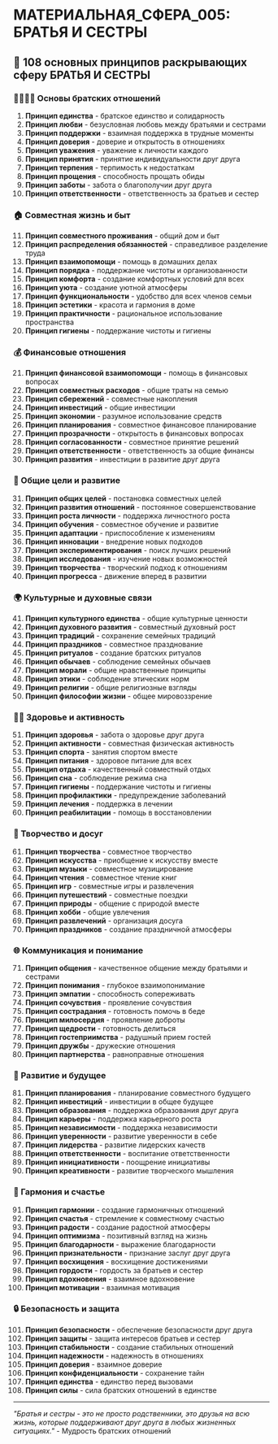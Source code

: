 # МАТЕРИАЛЬНАЯ_СФЕРА_005: БРАТЬЯ И СЕСТРЫ

## 🌟 108 основных принципов раскрывающих сферу БРАТЬЯ И СЕСТРЫ

### 👨‍👩‍👧‍👦 Основы братских отношений

1. **Принцип единства** - братское единство и солидарность
2. **Принцип любви** - безусловная любовь между братьями и сестрами
3. **Принцип поддержки** - взаимная поддержка в трудные моменты
4. **Принцип доверия** - доверие и открытость в отношениях
5. **Принцип уважения** - уважение к личности каждого
6. **Принцип принятия** - принятие индивидуальности друг друга
7. **Принцип терпения** - терпимость к недостаткам
8. **Принцип прощения** - способность прощать обиды
9. **Принцип заботы** - забота о благополучии друг друга
10. **Принцип ответственности** - ответственность за братьев и сестер

### 🏠 Совместная жизнь и быт

11. **Принцип совместного проживания** - общий дом и быт
12. **Принцип распределения обязанностей** - справедливое разделение труда
13. **Принцип взаимопомощи** - помощь в домашних делах
14. **Принцип порядка** - поддержание чистоты и организованности
15. **Принцип комфорта** - создание комфортных условий для всех
16. **Принцип уюта** - создание уютной атмосферы
17. **Принцип функциональности** - удобство для всех членов семьи
18. **Принцип эстетики** - красота и гармония в доме
19. **Принцип практичности** - рациональное использование пространства
20. **Принцип гигиены** - поддержание чистоты и гигиены

### 💰 Финансовые отношения

21. **Принцип финансовой взаимопомощи** - помощь в финансовых вопросах
22. **Принцип совместных расходов** - общие траты на семью
23. **Принцип сбережений** - совместные накопления
24. **Принцип инвестиций** - общие инвестиции
25. **Принцип экономии** - разумное использование средств
26. **Принцип планирования** - совместное финансовое планирование
27. **Принцип прозрачности** - открытость в финансовых вопросах
28. **Принцип согласованности** - совместное принятие решений
29. **Принцип ответственности** - ответственность за общие финансы
30. **Принцип развития** - инвестиции в развитие друг друга

### 🎯 Общие цели и развитие

31. **Принцип общих целей** - постановка совместных целей
32. **Принцип развития отношений** - постоянное совершенствование
33. **Принцип роста личности** - поддержка личностного роста
34. **Принцип обучения** - совместное обучение и развитие
35. **Принцип адаптации** - приспособление к изменениям
36. **Принцип инновации** - внедрение новых подходов
37. **Принцип экспериментирования** - поиск лучших решений
38. **Принцип исследования** - изучение новых возможностей
39. **Принцип творчества** - творческий подход к отношениям
40. **Принцип прогресса** - движение вперед в развитии

### 🌍 Культурные и духовные связи

41. **Принцип культурного единства** - общие культурные ценности
42. **Принцип духовного развития** - совместный духовный рост
43. **Принцип традиций** - сохранение семейных традиций
44. **Принцип праздников** - совместное празднование
45. **Принцип ритуалов** - создание братских ритуалов
46. **Принцип обычаев** - соблюдение семейных обычаев
47. **Принцип морали** - общие нравственные принципы
48. **Принцип этики** - соблюдение этических норм
49. **Принцип религии** - общие религиозные взгляды
50. **Принцип философии жизни** - общее мировоззрение

### 🏃‍♀️ Здоровье и активность

51. **Принцип здоровья** - забота о здоровье друг друга
52. **Принцип активности** - совместная физическая активность
53. **Принцип спорта** - занятия спортом вместе
54. **Принцип питания** - здоровое питание для всех
55. **Принцип отдыха** - качественный совместный отдых
56. **Принцип сна** - соблюдение режима сна
57. **Принцип гигиены** - поддержание чистоты и гигиены
58. **Принцип профилактики** - предупреждение заболеваний
59. **Принцип лечения** - поддержка в лечении
60. **Принцип реабилитации** - помощь в восстановлении

### 🎨 Творчество и досуг

61. **Принцип творчества** - совместное творчество
62. **Принцип искусства** - приобщение к искусству вместе
63. **Принцип музыки** - совместное музицирование
64. **Принцип чтения** - совместное чтение книг
65. **Принцип игр** - совместные игры и развлечения
66. **Принцип путешествий** - совместные поездки
67. **Принцип природы** - общение с природой вместе
68. **Принцип хобби** - общие увлечения
69. **Принцип развлечений** - организация досуга
70. **Принцип праздников** - создание праздничной атмосферы

### 🌐 Коммуникация и понимание

71. **Принцип общения** - качественное общение между братьями и сестрами
72. **Принцип понимания** - глубокое взаимопонимание
73. **Принцип эмпатии** - способность сопереживать
74. **Принцип сочувствия** - проявление сочувствия
75. **Принцип сострадания** - готовность помочь в беде
76. **Принцип милосердия** - проявление доброты
77. **Принцип щедрости** - готовность делиться
78. **Принцип гостеприимства** - радушный прием гостей
79. **Принцип дружбы** - дружеские отношения
80. **Принцип партнерства** - равноправные отношения

### 🚀 Развитие и будущее

81. **Принцип планирования** - планирование совместного будущего
82. **Принцип инвестиций** - инвестиции в общее будущее
83. **Принцип образования** - поддержка образования друг друга
84. **Принцип карьеры** - поддержка карьерного роста
85. **Принцип независимости** - поддержка независимости
86. **Принцип уверенности** - развитие уверенности в себе
87. **Принцип лидерства** - развитие лидерских качеств
88. **Принцип ответственности** - воспитание ответственности
89. **Принцип инициативности** - поощрение инициативы
90. **Принцип креативности** - развитие творческого мышления

### 🌟 Гармония и счастье

91. **Принцип гармонии** - создание гармоничных отношений
92. **Принцип счастья** - стремление к совместному счастью
93. **Принцип радости** - создание радостной атмосферы
94. **Принцип оптимизма** - позитивный взгляд на жизнь
95. **Принцип благодарности** - выражение благодарности
96. **Принцип признательности** - признание заслуг друг друга
97. **Принцип восхищения** - восхищение достижениями
98. **Принцип гордости** - гордость за братьев и сестер
99. **Принцип вдохновения** - взаимное вдохновение
100. **Принцип мотивации** - взаимная мотивация

### 🔒 Безопасность и защита

101. **Принцип безопасности** - обеспечение безопасности друг друга
102. **Принцип защиты** - защита интересов братьев и сестер
103. **Принцип стабильности** - создание стабильных отношений
104. **Принцип надежности** - надежность в отношениях
105. **Принцип доверия** - взаимное доверие
106. **Принцип конфиденциальности** - сохранение тайн
107. **Принцип единства** - единство перед вызовами
108. **Принцип силы** - сила братских отношений в единстве

---

*"Братья и сестры - это не просто родственники, это друзья на всю жизнь, которые поддерживают друг друга в любых жизненных ситуациях."* - Мудрость братских отношений
